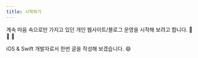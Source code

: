```yaml
---
title: 시작하기
---
```


계속 마음 속으로만 가지고 있던 개인 웹사이트/블로그 운영을 시작해 보려고 합니다. :clap: :clap: :clap:  

<!--more-->
  
iOS & Swift 개발자로서 한번 글을 작성해 보겠습니다. :smile:  


